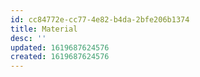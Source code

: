 ```yaml
---
id: cc84772e-cc77-4e82-b4da-2bfe206b1374
title: Material
desc: ''
updated: 1619687624576
created: 1619687624576
---
```


